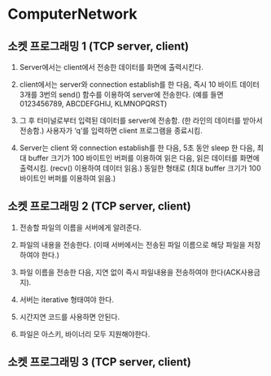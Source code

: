 # ComputerNetwork

## 소켓 프로그래밍 1 (TCP server, client) 

1. Server에서는 client에서 전송한 데이터를 화면에 출력시킨다.

2. client에서는 server와 connection establish를 한 다음, 즉시 10 바이트 데이터 3개를 3번의 send() 함수를 이용하여 server에 전송한다. (예를 들면 0123456789, ABCDEFGHIJ, KLMNOPQRST)

3. 그 후 터미널로부터 입력된 데이터를 server에 전송함. (한 라인의 데이터를 받아서 전송함.) 사용자가 ‘q’를 입력하면 client 프로그램을 종료시킴.

4. Server는 client 와 connection establish를 한 다음, 5초 동안 sleep 한 다음, 최대 buffer 크기가 100 바이트인 버퍼를 이용하여 읽은 다음, 읽은 데이터를 화면에 출력시킴. (recv() 이용하여 데이터 읽음.) 동일한 형태로 (최대 buffer 크기가 100 바이트인 버퍼를 이용하여 읽음.)

## 소켓 프로그래밍 2 (TCP server, client) 

1. 전송할 파일의 이름을 서버에게 알려준다.

2. 파일의 내용을 전송한다. (이때 서버에서는 전송된 파일 이름으로 해당 파일을 저장하여야 한다.)

3. 파일 이름을 전송한 다음, 지연 없이 즉시 파일내용을 전송하여야 한다(ACK사용금지).

4. 서버는 iterative 형태여야 한다.

5. 시간지연 코드를 사용하면 안된다.

6. 파일은 아스키, 바이너리 모두 지원해야한다.

## 소켓 프로그래밍 3 (TCP server, client) 
